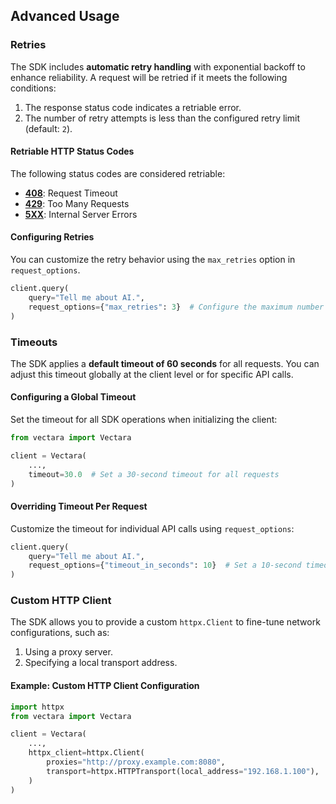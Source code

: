 ## Advanced Usage

### Retries

The SDK includes **automatic retry handling** with exponential backoff to enhance reliability. A request will be retried if it meets the following conditions:
1. The response status code indicates a retriable error.
2. The number of retry attempts is less than the configured retry limit (default: `2`).

#### Retriable HTTP Status Codes
The following status codes are considered retriable:
- **[408](https://developer.mozilla.org/en-US/docs/Web/HTTP/Status/408)**: Request Timeout
- **[429](https://developer.mozilla.org/en-US/docs/Web/HTTP/Status/429)**: Too Many Requests
- **[5XX](https://developer.mozilla.org/en-US/docs/Web/HTTP/Status/500)**: Internal Server Errors

#### Configuring Retries
You can customize the retry behavior using the `max_retries` option in `request_options`.

```python
client.query(
    query="Tell me about AI.",
    request_options={"max_retries": 3}  # Configure the maximum number of retries
)
```

### Timeouts
The SDK applies a **default timeout of 60 seconds** for all requests. You can adjust this timeout globally at the client level or for specific API calls.

#### Configuring a Global Timeout
Set the timeout for all SDK operations when initializing the client:

```python
from vectara import Vectara

client = Vectara(
    ...,
    timeout=30.0  # Set a 30-second timeout for all requests
)

```
#### Overriding Timeout Per Request
Customize the timeout for individual API calls using `request_options`:

```python
client.query(
    query="Tell me about AI.",
    request_options={"timeout_in_seconds": 10}  # Set a 10-second timeout for this request
)

```
### Custom HTTP Client
The SDK allows you to provide a custom `httpx.Client` to fine-tune network configurations, such as:

1. Using a proxy server.
2. Specifying a local transport address.
#### Example: Custom HTTP Client Configuration

```python
import httpx
from vectara import Vectara

client = Vectara(
    ...,
    httpx_client=httpx.Client(
        proxies="http://proxy.example.com:8080",
        transport=httpx.HTTPTransport(local_address="192.168.1.100"),
    )
)

```